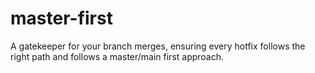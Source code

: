 # master-first
A gatekeeper for your branch merges, ensuring every hotfix follows the right path and follows a master/main first approach.
